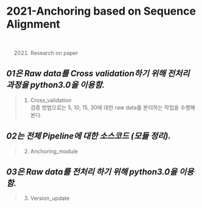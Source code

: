 2021-Anchoring based on Sequence Alignment
========  
<br>
  
> 2021. Research on paper

*01은 Raw data를 Cross validation하기 위해 전처리 과정을 python3.0을 이용함.*
--------  
> 01. Cross_validation  
> 검증 방법으로는 5, 10, 15, 30에 대한 raw data를 분리하는 작업을 수행해 본다.

*02는 전체 Pipeline에 대한 소스코드 (모듈 정리).*
--------  
> 02. Anchoring_module  

*03은 Raw data를 전처리 하기 위해 python3.0을 이용함.*  
--------  
> 03. Version_update  
